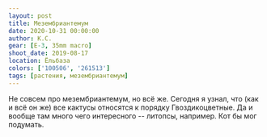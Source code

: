 ```yaml
---
layout: post
title: Мезембриантемум
date: 2020-10-31 00:00:00
author: К.С.
gear: [E-3, 35mm macro]
shoot_date: 2019-08-17
location: Ёльбаза
colors: ['100506', '261513']
tags: [растения, мезембриантемум]
---
```

Не совсем про мезембриантемум, но всё же. Сегодня я узнал, что (как и всё он же) все кактусы относятся к порядку Гвоздикоцветные. Да и вообще там много чего интересного -- литопсы, например. Кот бы мог подумать.
